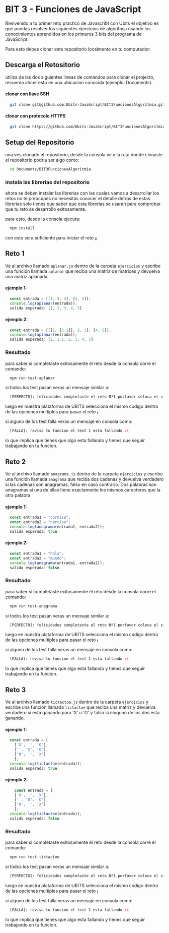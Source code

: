 # BIT 3 - Funciones de JavaScript

Bienvenido a tu primer reto practico de Javascribt con Ubits el objetivo es que puedas
resolver los siguientes ejercicios de algoritmia usando los conocimientos
aprendidos en los primeros 3 bits del programa de JavaScript.

Para esto debes clonar este repositorio localmente en tu computador:

## Descarga el Retositorio

utiliza de las dos siguientes lineas de comandos para clonar el projecto,
recuerda ahcer esto en una ubicacion conocida (ejemplo: Documents).

#### clonar con llave SSH

```bash
  git clone git@github.com:Ubits-JavaScript/BIT3FuncionesAlgoritmia.git
```

#### clonar con protocolo HTTPS

```bash
  git clone https://github.com/Ubits-JavaScript/BIT3FuncionesAlgoritmia.git
```

## Setup del Repositorio

una ves clonado el repositorio, desde la consola ve a la ruta donde clonaste
el repositorio podria ser algo como:

```bash
  cd Documents/BIT3FuncionesAlgoritmia
```

### instala las librerias del repositorio

ahora se deben instalar las librerias con las cuales vamos a desarrollar los retos
no te preocupes no necesitas conocer el detalle detras de estas librerias solo
tienes que saber que esta librerias se usaran para comprobar que tu reto
se desarrollo exitosamente.

para esto, desde la consola ejecuta:

```bash
  npm install
```

con esto sera suficiente para iniciar el reto ¡¡

## Reto 1

Ve al archivo llamado `aplanar.js` dentro de la carpeta `ejercicios` y escribe una función
llamada `aplanar` que reciba una matriz de matrices y devuelva una matriz aplanada.

#### ejemplo 1:

```javascript
  const entrada = [[1, 2, 3], [4, 5]];
  console.log(aplanar(entrada));
  salida esperada: [1, 2, 3, 4, 5]
```

#### ejemplo 2:

```javascript
  const entrada = [[[1, [1.1]], 2, 3], [4, 5]];
  console.log(aplanar(entrada));
  salida esperada: [1, 1.1, 2, 3, 4, 5]
```

### Resultado

para saber si completaste exitosamente el reto desde la consola corre el comando:

```bash
  npm run test-aplanar
```

si todos los test pasan veras un mensaje similar a:

```bash
  [PERFECTO]: felicidades completaste el reto Nº1 porfavor coloca el siguiente codigo en ubits <<CODIGO-EXITOSO>>
```

luego en nuestra plataforma de UBITS selecciona el mismo codigo dentro de las opciones
multiples para pasar el reto ¡

si alguno de los test falla veras un mensaje en consola como:

```bash
  [FALLA]: revisa tu funcion el test 1 esta fallando :(
```

lo que implica que tienes que algo esta fallando y tienes que seguir trabajando en tu funcion.

## Reto 2

Ve al archivo llamado `anagrama.js` dentro de la carpeta `ejercicios` y escribe una función
llamada `anagrama` que reciba dos cadenas y devuelva verdadero si las cadenas son anagramas,
falso en caso contrario. Dos palabras son anagramas si una de ellas tiene exactamente los
mismos caracteres que la otra palabra

#### ejemplo 1:

```javascript
  const entrada1 = "cornisa";
  const entrada2 = "narciso";
  console.log(anagrama(entrada1, entrada2));
  salida esperada: true
```

#### ejemplo 2:

```javascript
  const entrada1 = "hola";
  const entrada2 = "mundo";
  console.log(anagrama(entrada1, entrada2));
  salida esperada: false
```

### Resultado

para saber si completaste exitosamente el reto desde la consola corre el comando:

```bash
  npm run test-anagrama
```

si todos los test pasan veras un mensaje similar a:

```bash
  [PERFECTO]: felicidades completaste el reto Nº1 porfavor coloca el siguiente codigo en ubits <<CODIGO-EXITOSO>>
```

luego en nuestra plataforma de UBITS selecciona el mismo codigo dentro de las opciones
multiples para pasar el reto ¡

si alguno de los test falla veras un mensaje en consola como:

```bash
  [FALLA]: revisa tu funcion el test 1 esta fallando :(
```

lo que implica que tienes que algo esta fallando y tienes que seguir trabajando en tu funcion.

## Reto 3

Ve al archivo llamado `tictactoe.js` dentro de la carpeta `ejercicios` y escribe una función
llamada `tictactoe` que reciba una matriz y devuelva verdadero si está ganando para 'X' u 'O'
y falso si ninguno de los dos esta ganando.

#### ejemplo 1:

```javascript
  const entrada = [
    ['X', '', 'O'],
    ['', 'X', 'O'],
    ['O', '', 'X']
    ];
  console.log(tictactoe(entrada));
  salida esperada: true
```

#### ejemplo 2:

```javascript
    const entrada = [
    ['X', '', 'X'],
    ['', 'O', 'O'],
    ['O', '', 'X']
    ];
  console.log(tictactoe(entrada));
  salida esperada: false
```

### Resultado

para saber si completaste exitosamente el reto desde la consola corre el comando:

```bash
  npm run test-tictactoe
```

si todos los test pasan veras un mensaje similar a:

```bash
  [PERFECTO]: felicidades completaste el reto Nº1 porfavor coloca el siguiente codigo en ubits <<CODIGO-EXITOSO>>
```

luego en nuestra plataforma de UBITS selecciona el mismo codigo dentro de las opciones
multiples para pasar el reto ¡

si alguno de los test falla veras un mensaje en consola como:

```bash
  [FALLA]: revisa tu funcion el test 1 esta fallando :(
```

lo que implica que tienes que algo esta fallando y tienes que seguir trabajando en tu funcion.
